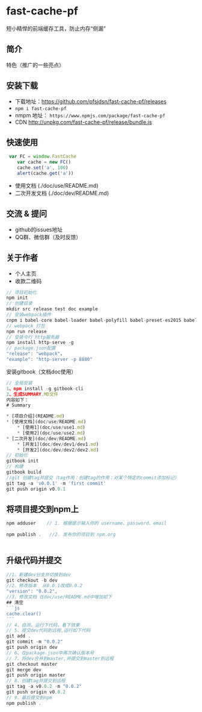 # fast-cache-pf

短小精悍的前端缓存工具，防止内存“侧漏”

## 简介

特色（推广的一些亮点）

## 安装下载

- 下载地址：https://github.com/pfsjdsn/fast-cache-pf/releases
- `npm i fast-cache-pf`
- nmpm 地址： `https://www.npmjs.com/package/fast-cache-pf`
- CDN http://unpkg.com/fast-cache-pf/release/bundle.js

## 快速使用

```js
 var FC = window.FastCache
    var cache = new FC()
    cache.set('a', 100)
    alert(cache.get('a'))
```

- 使用文档 (./doc/use/README.md)
- 二次开发文档 (./doc/dev/README.md)

## 交流 & 提问

- github的issues地址
- QQ群、微信群（及时反馈）
## 关于作者

- 个人主页
- 收款二维码




```js
// 项目初始化
npm init
// 创建目录
mkdir src release test doc example
// 安装webpack插件
cnpm i babel-core babel-loader babel-polyfill babel-preset-es2015 babel-preset-latest webpack webpack-cli --save-dev 
// webpack 打包
npm run release
// 安装令行 http服务器
npm install http-serve -g
// package.json配置
"release": "webpack"，
"example": "http-server -p 8880"

```



安装gitbook（文档doc使用）

```js
// 全局安装
1、npm install -g gitbook-cli 
2、生成SUMMARY.MD文件
内容如下：
# Summary

* [项目介绍](README.md)
* [使用文档](doc/use/README.md)
    * [使用1](doc/use/use1.md)
    * [使用2](doc/use/use2.md)
* [二次开发](doc/dev/README.md)
    * [开发1](doc/dev/dev1/dev1.md)
    * [开发2](doc/dev/dev2/dev2.md)
// 初始化
gitbook init 
// 构建 
gitbook build 
//git 创建tag并提交（tag作用：创建tag的作用：对某个特定的commit添加标记）
git tag -a 'v0.0.1' -m 'first commit'
git push origin v0.0.1

```



## 将项目提交到npm上

```js
npm adduser    // 1. 根据提示输入你的 username、password、email
 
npm publish .   //2. 发布你的项目到 npm.org
 
```



## 升级代码并提交

````js
//1、新建dev分支并切换到dev
git checkout -b dev
//2、修改版本  从0.0.1改成0.0.2 
"version": "0.0.2",
//3、修改文档 在doc/use/README.md中增加如下 
## 清空
```js
cache.clear()
```
// 4、自测，运行下代码，看下效果
// 5、提交dev代码到远程,运行如下代码
git add .
git commit -m "0.0.2"
git push origin dev
// 6、在package.json中再次确认版本号
// 7、将dev合并到master,并提交到master到远程
git checkout master 
git merge dev 
git push origin master
// 8、创建tag并提交到远程
git tag -a v0.0.2 -m "0.0.2"
git push origin v0.0.2
// 9、最后提交到npm
npm publish .
````

